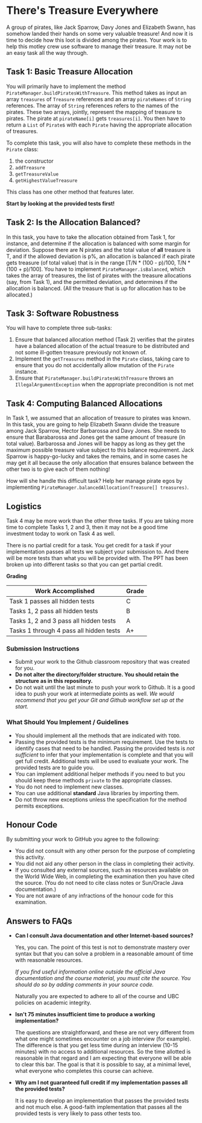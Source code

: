 # There's Treasure Everywhere

A group of pirates, like Jack Sparrow, Davy Jones and Elizabeth Swann, has somehow landed their hands on some very valuable treasure! And now it is time to decide how this loot is divided among the pirates. Your work is to help this motley crew use software to manage their treasure. It may not be an easy task all the way through.

## Task 1: Basic Treasure Allocation

You will primarily have to implement the method `PirateManager.buildPiratesWithTreasure`. This method takes as input an array `treasures` of `Treasure` references and an array `pirateNames` of `String` references. The array of `String` references refers to the names of the pirates. These two arrays, jointly, represent the mapping of treasure to pirates. The pirate at `pirateName[i]` gets `treasures[i]`. You then have to return a `List` of `Pirate`s with each `Pirate` having the appropriate allocation of treasures.

To complete this task, you will also have to complete these methods in the `Pirate` class:

1.   the constructor
2.   `addTreasure`
3.   `getTreasureValue`
4.   `getHighestValueTreasure`

This class has one other method that features later.

**Start by looking at the provided tests first!**

## Task 2: Is the Allocation Balanced?

In this task, you have to take the allocation obtained from Task 1, for instance, and determine if the allocation is balanced with some margin for deviation. Suppose there are N pirates and the total value of **all** treasure is T, and if the allowed deviation is p%, an allocation is balanced if each pirate gets treasure (of total value) that is in the range [T/N * (100 - p)/100, T/N * (100 + p)/100]. You have to implement `PirateManager.isBalanced`, which takes the array of treasures, the list of pirates with the treasure allocations (say, from Task 1), and the permitted deviation, and determines if the allocation is balanced. (All the treasure that is up for allocation has to be allocated.)

## Task 3: Software Robustness

You will have to complete three sub-tasks:

1. Ensure that balanced allocation method (Task 2) verifies that the pirates have a balanced allocation of the actual treasure to be distributed and not some ill-gotten treasure previously not known of.
2. Implement the `getTreasures` method in the `Pirate` class, taking care to ensure that you do not accidentally allow mutation of the `Pirate` instance.
3. Ensure that `PirateManager.buildPiratesWithTreasure` throws an `IllegalArgumentException` when the appropriate precondition is not met

## Task 4: Computing Balanced Allocations

In Task 1, we assumed that an allocation of treasure to pirates was known. In this task, you are going to help Elizabeth Swann divide the treasure among Jack Sparrow, Hector Barbarossa and Davy Jones. She needs to ensure that Barabarossa and Jones get the same amount of treasure (in total value). Barbarossa and Jones will be happy as long as they get the maximum possible treasure value subject to this balance requirement. Jack Sparrow is happy-go-lucky and takes the remains, and in some cases he may get it all because the only allocation that ensures balance between the other two is to give each of them nothing!

How will she handle this difficult task? Help her manage pirate egos by implementing `PirateManager.balancedAllocation(Treasure[] treasures)`.

## Logistics

Task 4 may be  more work than the other three tasks. If you are taking more time to  complete Tasks 1, 2 and 3, then it may not be a good time investment today to work on Task 4 as well.

There is no partial credit for a  task. You get credit for a task if your implementation passes all tests  we subject your submission to. And there will be more tests than what  you will be provided with. The PPT has been broken up into different  tasks so that you can get partial credit.

**Grading**

| Work Accomplished | Grade |
| ----------------- | ----- |
| Task 1 passes all hidden tests | C |
| Tasks 1, 2 pass all hidden tests | B |
| Tasks 1, 2 and 3 pass all hidden tests | A |
| Tasks 1 through 4 pass all hidden tests | A+ |

### Submission Instructions

+ Submit your work to the Github classroom repository that was created for you.
+ **Do not alter the directory/folder structure. You should retain the structure as in this repository.**
+ Do not wait until the last minute to push your work to Github. It is a good idea to push your work at intermediate points as well. _We would recommend that you get your Git and Github workflow set up at the start._

### What Should You Implement / Guidelines

+ You should implement all the methods that are indicated with `TODO`.
+ Passing the provided tests is the minimum requirement. Use the tests to identify cases that need to be handled. Passing the provided tests is *not sufficient* to infer that your implementation is complete and that you will get full credit. Additional tests will be used to evaluate your work. The provided tests are to guide you.
+ You can implement additional helper methods if you need to but you should keep these methods `private` to the appropriate classes.
+ You do not need to implement new classes.
+ You can use additional **standard** Java libraries by importing them.
+ Do not throw new exceptions unless the specification for the method permits exceptions.


## Honour Code

By submitting your work to GitHub you agree to the following:

+ You did not consult with any other person for the purpose of completing this activity.
+ You did not aid any other person in the class in completing their activity.
+ If you consulted any external sources, such as resources available on the World Wide Web, in completing the examination then you have cited the source. (You do not need to cite class notes or Sun/Oracle Java documentation.)
+ You are not aware of any infractions of the honour code for this examination.

## Answers to FAQs

* **Can I consult Java documentation and other Internet-based sources?**

    Yes, you can. The point of this test is not to demonstrate mastery over syntax but that you can solve a problem in a    reasonable amount of time with reasonable resources.

    *If you find useful information online outside the official Java documentation and the course material, you must cite the source. You should do so by adding comments in your source code.*

    Naturally you are expected to adhere to all of the course and UBC policies on academic integrity.

* **Isn't 75 minutes insufficient time to produce a working implementation?**

    The questions are straightforward, and these are not very different from what one might sometimes encounter on a job interview (for example). The difference is that you get less time during an interview (10-15 minutes) with no access to additional resources. So the time allotted is reasonable in that regard and I am expecting that everyone will be able to clear this bar. The goal is that it is possible to say, at a minimal level, what everyone who completes this course can achieve.

* **Why am I not guaranteed full credit if my implementation passes all the provided tests?**

    It is easy to develop an implementation that passes the provided tests and not much else. A good-faith implementation that passes all the provided tests is very likely to pass other tests too.
